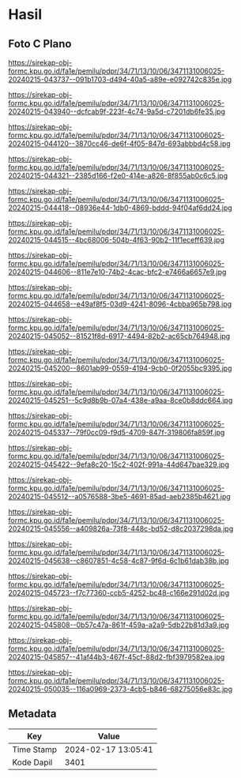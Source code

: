 # Hasil

## Foto C Plano

https://sirekap-obj-formc.kpu.go.id/fa1e/pemilu/pdpr/34/71/13/10/06/3471131006025-20240215-043737--091b1703-d494-40a5-a89e-e092742c835e.jpg

https://sirekap-obj-formc.kpu.go.id/fa1e/pemilu/pdpr/34/71/13/10/06/3471131006025-20240215-043940--dcfcab9f-223f-4c74-9a5d-c7201db6fe35.jpg

https://sirekap-obj-formc.kpu.go.id/fa1e/pemilu/pdpr/34/71/13/10/06/3471131006025-20240215-044120--3870cc46-de6f-4f05-847d-693abbbd4c58.jpg

https://sirekap-obj-formc.kpu.go.id/fa1e/pemilu/pdpr/34/71/13/10/06/3471131006025-20240215-044321--2385d166-f2e0-414e-a826-8f855ab0c6c5.jpg

https://sirekap-obj-formc.kpu.go.id/fa1e/pemilu/pdpr/34/71/13/10/06/3471131006025-20240215-044418--08936e44-1db0-4869-bddd-94f04af6dd24.jpg

https://sirekap-obj-formc.kpu.go.id/fa1e/pemilu/pdpr/34/71/13/10/06/3471131006025-20240215-044515--4bc68006-504b-4f63-90b2-11f1eceff639.jpg

https://sirekap-obj-formc.kpu.go.id/fa1e/pemilu/pdpr/34/71/13/10/06/3471131006025-20240215-044606--811e7e10-74b2-4cac-bfc2-e7466a6657e9.jpg

https://sirekap-obj-formc.kpu.go.id/fa1e/pemilu/pdpr/34/71/13/10/06/3471131006025-20240215-044658--e49af8f5-03d9-4241-8096-4cbba965b798.jpg

https://sirekap-obj-formc.kpu.go.id/fa1e/pemilu/pdpr/34/71/13/10/06/3471131006025-20240215-045052--81521f8d-6917-4494-82b2-ac65cb764948.jpg

https://sirekap-obj-formc.kpu.go.id/fa1e/pemilu/pdpr/34/71/13/10/06/3471131006025-20240215-045200--8601ab99-0559-4194-9cb0-0f2055bc9395.jpg

https://sirekap-obj-formc.kpu.go.id/fa1e/pemilu/pdpr/34/71/13/10/06/3471131006025-20240215-045251--5c9d8b9b-07a4-438e-a9aa-8ce0b8ddc664.jpg

https://sirekap-obj-formc.kpu.go.id/fa1e/pemilu/pdpr/34/71/13/10/06/3471131006025-20240215-045337--79f0cc09-f9d5-4709-847f-319806fa859f.jpg

https://sirekap-obj-formc.kpu.go.id/fa1e/pemilu/pdpr/34/71/13/10/06/3471131006025-20240215-045422--9efa8c20-15c2-402f-991a-44d647bae329.jpg

https://sirekap-obj-formc.kpu.go.id/fa1e/pemilu/pdpr/34/71/13/10/06/3471131006025-20240215-045512--a0576588-3be5-4691-85ad-aeb2385b4621.jpg

https://sirekap-obj-formc.kpu.go.id/fa1e/pemilu/pdpr/34/71/13/10/06/3471131006025-20240215-045556--a409826a-73f8-448c-bd52-d8c2037298da.jpg

https://sirekap-obj-formc.kpu.go.id/fa1e/pemilu/pdpr/34/71/13/10/06/3471131006025-20240215-045638--c8607851-4c58-4c87-9f6d-6c1b61dab38b.jpg

https://sirekap-obj-formc.kpu.go.id/fa1e/pemilu/pdpr/34/71/13/10/06/3471131006025-20240215-045723--f7c77360-ccb5-4252-bc48-c166e291d02d.jpg

https://sirekap-obj-formc.kpu.go.id/fa1e/pemilu/pdpr/34/71/13/10/06/3471131006025-20240215-045808--0b57c47a-861f-459a-a2a9-5db22b81d3a9.jpg

https://sirekap-obj-formc.kpu.go.id/fa1e/pemilu/pdpr/34/71/13/10/06/3471131006025-20240215-045857--41af44b3-467f-45cf-88d2-fbf3979582ea.jpg

https://sirekap-obj-formc.kpu.go.id/fa1e/pemilu/pdpr/34/71/13/10/06/3471131006025-20240215-050035--116a0969-2373-4cb5-b846-68275056e83c.jpg


## Metadata

| Key        | Value               |
| ---------- | ------------------- |
| Time Stamp | 2024-02-17 13:05:41 |
| Kode Dapil | 3401                |



